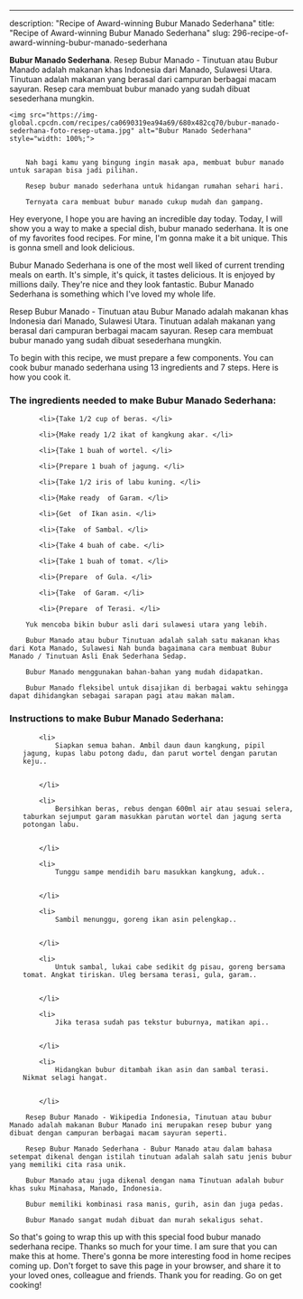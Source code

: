 ---
description: "Recipe of Award-winning Bubur Manado Sederhana"
title: "Recipe of Award-winning Bubur Manado Sederhana"
slug: 296-recipe-of-award-winning-bubur-manado-sederhana

<p>
	<strong>Bubur Manado Sederhana</strong>. 
	Resep Bubur Manado - Tinutuan atau Bubur Manado adalah makanan khas Indonesia dari Manado, Sulawesi Utara. Tinutuan adalah makanan yang berasal dari campuran berbagai macam sayuran. Resep cara membuat bubur manado yang sudah dibuat sesederhana mungkin.
</p>
<p>
	
	<img src="https://img-global.cpcdn.com/recipes/ca0690319ea94a69/680x482cq70/bubur-manado-sederhana-foto-resep-utama.jpg" alt="Bubur Manado Sederhana" style="width: 100%;">
	
	
		Nah bagi kamu yang bingung ingin masak apa, membuat bubur manado untuk sarapan bisa jadi pilihan.
	
		Resep bubur manado sederhana untuk hidangan rumahan sehari hari.
	
		Ternyata cara membuat bubur manado cukup mudah dan gampang.
	
</p>
<p>
	Hey everyone, I hope you are having an incredible day today. Today, I will show you a way to make a special dish, bubur manado sederhana. It is one of my favorites food recipes. For mine, I'm gonna make it a bit unique. This is gonna smell and look delicious.
</p>
	
<p>
	Bubur Manado Sederhana is one of the most well liked of current trending meals on earth. It's simple, it's quick, it tastes delicious. It is enjoyed by millions daily. They're nice and they look fantastic. Bubur Manado Sederhana is something which I've loved my whole life.
</p>
<p>
	Resep Bubur Manado - Tinutuan atau Bubur Manado adalah makanan khas Indonesia dari Manado, Sulawesi Utara. Tinutuan adalah makanan yang berasal dari campuran berbagai macam sayuran. Resep cara membuat bubur manado yang sudah dibuat sesederhana mungkin.
</p>

<p>
To begin with this recipe, we must prepare a few components. You can cook bubur manado sederhana using 13 ingredients and 7 steps. Here is how you cook it.
</p>

<h3>The ingredients needed to make Bubur Manado Sederhana:</h3>

<ol>
	
		<li>{Take 1/2 cup of beras. </li>
	
		<li>{Make ready 1/2 ikat of kangkung akar. </li>
	
		<li>{Take 1 buah of wortel. </li>
	
		<li>{Prepare 1 buah of jagung. </li>
	
		<li>{Take 1/2 iris of labu kuning. </li>
	
		<li>{Make ready  of Garam. </li>
	
		<li>{Get  of Ikan asin. </li>
	
		<li>{Take  of Sambal. </li>
	
		<li>{Take 4 buah of cabe. </li>
	
		<li>{Take 1 buah of tomat. </li>
	
		<li>{Prepare  of Gula. </li>
	
		<li>{Take  of Garam. </li>
	
		<li>{Prepare  of Terasi. </li>
	
</ol>
<p>
	
		Yuk mencoba bikin bubur asli dari sulawesi utara yang lebih.
	
		Bubur Manado atau bubur Tinutuan adalah salah satu makanan khas dari Kota Manado, Sulawesi Nah bunda bagaimana cara membuat Bubur Manado / Tinutuan Asli Enak Sederhana Sedap.
	
		Bubur Manado menggunakan bahan-bahan yang mudah didapatkan.
	
		Bubur Manado fleksibel untuk disajikan di berbagai waktu sehingga dapat dihidangkan sebagai sarapan pagi atau makan malam.
	
</p>

<h3>Instructions to make Bubur Manado Sederhana:</h3>

<ol>
	
		<li>
			Siapkan semua bahan. Ambil daun daun kangkung, pipil jagung, kupas labu potong dadu, dan parut wortel dengan parutan keju..
			
			
		</li>
	
		<li>
			Bersihkan beras, rebus dengan 600ml air atau sesuai selera, taburkan sejumput garam masukkan parutan wortel dan jagung serta potongan labu.
			
			
		</li>
	
		<li>
			Tunggu sampe mendidih baru masukkan kangkung, aduk..
			
			
		</li>
	
		<li>
			Sambil menunggu, goreng ikan asin pelengkap..
			
			
		</li>
	
		<li>
			Untuk sambal, lukai cabe sedikit dg pisau, goreng bersama tomat. Angkat tiriskan. Uleg bersama terasi, gula, garam..
			
			
		</li>
	
		<li>
			Jika terasa sudah pas tekstur buburnya, matikan api..
			
			
		</li>
	
		<li>
			Hidangkan bubur ditambah ikan asin dan sambal terasi. Nikmat selagi hangat.
			
			
		</li>
	
</ol>

<p>
	
		Resep Bubur Manado - Wikipedia Indonesia, Tinutuan atau bubur Manado adalah makanan Bubur Manado ini merupakan resep bubur yang dibuat dengan campuran berbagai macam sayuran seperti.
	
		Resep Bubur Manado Sederhana - Bubur Manado atau dalam bahasa setempat dikenal dengan istilah tinutuan adalah salah satu jenis bubur yang memiliki cita rasa unik.
	
		Bubur Manado atau juga dikenal dengan nama Tinutuan adalah bubur khas suku Minahasa, Manado, Indonesia.
	
		Bubur memiliki kombinasi rasa manis, gurih, asin dan juga pedas.
	
		Bubur Manado sangat mudah dibuat dan murah sekaligus sehat.
	
</p>

<p>
	So that's going to wrap this up with this special food bubur manado sederhana recipe. Thanks so much for your time. I am sure that you can make this at home. There's gonna be more interesting food in home recipes coming up. Don't forget to save this page in your browser, and share it to your loved ones, colleague and friends. Thank you for reading. Go on get cooking!
</p>
